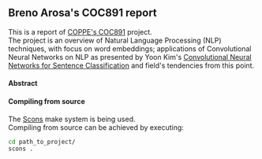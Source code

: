 ## Breno Arosa's COC891 report

This is a report of [COPPE's COC891](http://www.coc.ufrj.br/index.php?option=com_content&view=article&id=8673:coc-891-deep-learning&catid=571&lang=pt-br&Itemid=472) project.  
The project is an overview of Natural Language Processing (NLP) techniques, with focus on word embeddings; applications of Convolutional Neural Networks on NLP as presented by Yoon Kim's [Convolutional Neural Networks for Sentence Classification](http://arxiv.org/abs/1408.5882) and field's tendencies from this point.

#### Abstract


#### Compiling from source
The [Scons](http://scons.org/) make system is being used.  
Compiling from source can be achieved by executing:
```sh
cd path_to_project/
scons .
```
